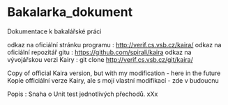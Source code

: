 Bakalarka_dokument
==================

Dokumentace k bakalářské práci

odkaz na oficiální stránku programu : http://verif.cs.vsb.cz/kaira/
odkaz na oficiální repozitář gitu : https://github.com/spirali/kaira
odkaz na vývojářskou verzi Kairy : git clone http://verif.cs.vsb.cz/git/kaira/

Copy of official Kaira version, but with my modification - here in the future
Kopie officiální verze Kairy, ale s mojí vlastní modifikací - zde v budoucnu

Popis : Snaha o Unit test jednotlivých přechodů. xXx
